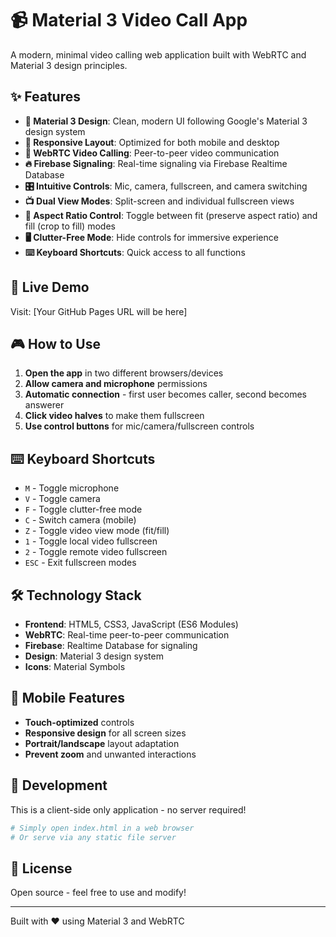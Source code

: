 # 📹 Material 3 Video Call App

A modern, minimal video calling web application built with WebRTC and Material 3 design principles.

## ✨ Features

- **🎨 Material 3 Design**: Clean, modern UI following Google's Material 3 design system
- **📱 Responsive Layout**: Optimized for both mobile and desktop
- **🔄 WebRTC Video Calling**: Peer-to-peer video communication
- **🔥 Firebase Signaling**: Real-time signaling via Firebase Realtime Database
- **🎛️ Intuitive Controls**: Mic, camera, fullscreen, and camera switching
- **📺 Dual View Modes**: Split-screen and individual fullscreen views
- **🔄 Aspect Ratio Control**: Toggle between fit (preserve aspect ratio) and fill (crop to fill) modes
- **🖥️ Clutter-Free Mode**: Hide controls for immersive experience
- **⌨️ Keyboard Shortcuts**: Quick access to all functions

## 🚀 Live Demo

Visit: [Your GitHub Pages URL will be here]

## 🎮 How to Use

1. **Open the app** in two different browsers/devices
2. **Allow camera and microphone** permissions
3. **Automatic connection** - first user becomes caller, second becomes answerer
4. **Click video halves** to make them fullscreen
5. **Use control buttons** for mic/camera/fullscreen controls

## ⌨️ Keyboard Shortcuts

- `M` - Toggle microphone
- `V` - Toggle camera
- `F` - Toggle clutter-free mode
- `C` - Switch camera (mobile)
- `Z` - Toggle video view mode (fit/fill)
- `1` - Toggle local video fullscreen
- `2` - Toggle remote video fullscreen
- `ESC` - Exit fullscreen modes

## 🛠️ Technology Stack

- **Frontend**: HTML5, CSS3, JavaScript (ES6 Modules)
- **WebRTC**: Real-time peer-to-peer communication
- **Firebase**: Realtime Database for signaling
- **Design**: Material 3 design system
- **Icons**: Material Symbols

## 📱 Mobile Features

- **Touch-optimized** controls
- **Responsive design** for all screen sizes
- **Portrait/landscape** layout adaptation
- **Prevent zoom** and unwanted interactions

## 🔧 Development

This is a client-side only application - no server required!

```bash
# Simply open index.html in a web browser
# Or serve via any static file server
```

## 📄 License

Open source - feel free to use and modify!

---

Built with ❤️ using Material 3 and WebRTC 